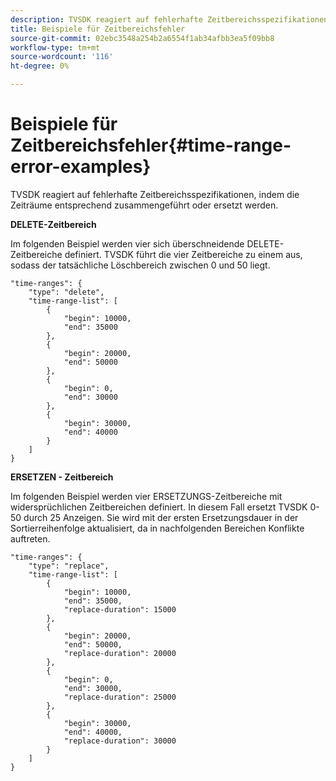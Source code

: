 ```yaml
---
description: TVSDK reagiert auf fehlerhafte Zeitbereichsspezifikationen, indem die Zeiträume entsprechend zusammengeführt oder ersetzt werden.
title: Beispiele für Zeitbereichsfehler
source-git-commit: 02ebc3548a254b2a6554f1ab34afbb3ea5f09bb8
workflow-type: tm+mt
source-wordcount: '116'
ht-degree: 0%

---
```


# Beispiele für Zeitbereichsfehler{#time-range-error-examples}

TVSDK reagiert auf fehlerhafte Zeitbereichsspezifikationen, indem die Zeiträume entsprechend zusammengeführt oder ersetzt werden.

**DELETE-Zeitbereich**

Im folgenden Beispiel werden vier sich überschneidende DELETE-Zeitbereiche definiert. TVSDK führt die vier Zeitbereiche zu einem aus, sodass der tatsächliche Löschbereich zwischen 0 und 50 liegt.

```
"time-ranges": {
    "type": "delete",
    "time-range-list": [
        {
            "begin": 10000,
            "end": 35000
        },
        {
            "begin": 20000,
            "end": 50000
        },
        {
            "begin": 0,
            "end": 30000
        },
        {
            "begin": 30000,
            "end": 40000
        }
    ]
}
```

**ERSETZEN - Zeitbereich**

Im folgenden Beispiel werden vier ERSETZUNGS-Zeitbereiche mit widersprüchlichen Zeitbereichen definiert. In diesem Fall ersetzt TVSDK 0-50 durch 25 Anzeigen. Sie wird mit der ersten Ersetzungsdauer in der Sortierreihenfolge aktualisiert, da in nachfolgenden Bereichen Konflikte auftreten.

```
"time-ranges": {
    "type": "replace",
    "time-range-list": [
        {
            "begin": 10000,
            "end": 35000,
            "replace-duration": 15000
        },
        {
            "begin": 20000,
            "end": 50000,
            "replace-duration": 20000
        },
        {
            "begin": 0,
            "end": 30000,
            "replace-duration": 25000
        },
        {
            "begin": 30000,
            "end": 40000,
            "replace-duration": 30000
        }
    ]
}
```
